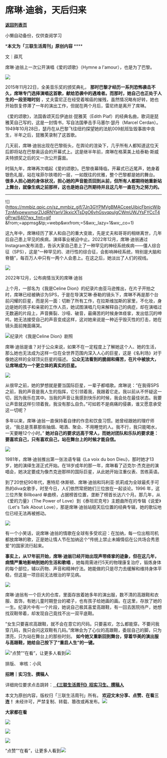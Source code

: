 # 席琳·迪翁，天后归来

[**返回列表页**](/gzh/三联生活周刊)

小懒自动备份，仅供查阅学习

***本文为「三联生活周刊」原创内容** ****

文｜薛芃

席琳·迪翁上一次公开演唱《爱的颂歌》（Hymne a l'amour），也是为了巴黎。  

![](https://mmbiz.qpic.cn/mmbiz_jpg/c2Sib3Mp7pOOjq2kGFJHomb3wzbOJlEM4FxqQ5Er6DmWe3iaxslTTfar9ibfl3UJLMF3QzHEHIbC6GJPRZo8XZxxQ/640?wx_fmt=jpeg)

2015年11月22日，全美音乐奖的颁奖典礼，
**那时巴黎才经历一系列恐怖袭击不久，席琳专门选择演唱这首歌，献给恐袭中的遇难者。而那时，她自己也正处于人生的一段至暗时刻**
，丈夫雷尼正在经受着喉癌的摧残，虽然情况略有好转，她也开始恢复停滞了一年的演出工作，但就在两个月后，雷尼终是离开了席琳。

《爱的颂歌》，法国香颂天后伊迪丝·琵雅芙（Edith Piaf）的经典名曲，歌词是琵雅芙自己写的，这是一封情书，写自法国拳击手马塞尔·瑟丹（Marcel
Cerdan）。1949年10月28日，瑟丹在从巴黎飞往纽约探望她的法航009航班坠毁事故中丧生，半年之后，琵雅芙录制了这首歌。

几天前，席琳·迪翁出现在巴黎街头，在舆论的渲染下，几乎所有人都知道这位天后即将站在巴黎奥运会的开幕式上。这是继半年前，席琳在格莱美上给泰勒·斯威夫特颁奖之后的又一次公开露面。

时隔九年，席琳再次唱起《爱的颂歌》。巴黎夜幕降临，开幕式已近尾声，她身着银色礼服，站在埃菲尔铁塔的一层，一如既往的优雅，整个巴黎都是她的舞台。
**很多人担心她的身体状况，担心她的声音能否回到从前，但所有人都期待她重新站上舞台，就像生病之前那样，这也是她自己所期待并且这几年一直在为之努力的。**

 ****

![](https://mmbiz.qpic.cn/sz_mmbiz_gif/7Jn3GYPMVgBMACceeUibicFbnicWibTznMxpewxmqrZUdRNYanV3kxicXTsDgO6vhGsvqpulgCWmUWJYsFYCcT4gPrw/640?wx_fmt=gif
&from;=appmsg&tp;=webp&wxfrom;=5&wx;_lazy=1&wx;_co=1)

这九年中，席琳经历了家人和自己的重大变故，先是丈夫和哥哥的相继离世，几年后自己患上罕见的疾病，演绎事业被迫中止。2022年12月，席琳·迪翁通过Instagram发布消息，告诉大家自己患上了一种罕见的神经系统疾病——僵人综合征（SPS），这是“一种罕见的、进行性的综合征，会影响神经系统，特别是大脑和脊髓”，每百万人中只有一两个人会患上。在这之后，她淡出了人们的视线。

![](https://mmbiz.qpic.cn/mmbiz_gif/DezXb6Zd7ShdZ3WPo0doGPX7iaLia8nCg1ozkWqEG8gTrdZa9Ec0QoNRUwcJlRRzicQjicJDbXOicuAWMIuSf2TFHAg/640?wx_fmt=gif&from;=appmsg&tp;=webp&wxfrom;=5&wx;_lazy=1)

2022年12月，公布病情当天的席琳·迪翁

上个月，一部名为《我是Celine
Dion》的纪录片由亚马逊推出，在片子开拍之时，席琳已经被确诊为SPS，于是在导演艾琳·泰勒的镜头下，席琳不再是那个台前闪耀的巨星，而是另一面：切断了所有工作，在拉斯维加斯的家里，不化妆，身边是她的孩子和亲密的工作人员，她试图演唱几句来解释自己的病症，却在演唱过无数遍的片段上，声音撕裂、沙哑、破音，最痛苦的时候身体痉挛，发出低沉的呻吟。她无法接受自己的声音变成这样，这对她来说是一种近乎毁灭性的打击，她在镜头面前掩面痛哭。

![](https://mmbiz.qpic.cn/mmbiz_jpg/DezXb6Zd7SjqsAhI6exicWNFr6e83iaO0SRzDtbNNdvOKumibgHrYPH57O9vnFRxVQicsWwGRnDM0E0rHBx3LYDWSg/640?wx_fmt=other&from;=appmsg&tp;=webp&wxfrom;=5&wx;_lazy=1&wx;_co=1)纪录片《我是Celine
Dion》剧照

席琳·迪翁是谁？对于公众来说，如果不在一定程度上了解她这个人、她的生活，那么她也无法成为这样一位在全世界范围内深入人心的巨星，这是《名利场》对于像她这样的全球顶尖巨星的描述。
**公众无法看到的脆弱和痛苦，在片中被放大，让席琳成为一个更立体的真实的巨星。**

![](https://mmbiz.qpic.cn/sz_mmbiz_gif/7Jn3GYPMVgBMACceeUibicFbnicWibTznMxpgwyZxmp4Uwxo2dLUdS2SZ0yjKz137QBk1c4EJKeSyemf3ib7G3oiajwQ/640?wx_fmt=gif&from;=appmsg&tp;=webp&wxfrom;=5&wx;_lazy=1&wx;_co=1)

从很早之前，她的梦想就是要当国际巨星，一辈子都唱歌。席琳说：“在我得SPS之前，我的声音是我人生的指挥，它引领着我，我跟着它走。我以前从不怀疑这一切，因为我乐在其中。当我的声音让我感到快乐的时候，我会处在最佳状态。我要让声音就这样引领着我，我没有那么自负。”可如若不是病痛的侵袭，谁又愿意承受这一切呢？

多年以来，席琳·迪翁一直保持着自律的作息和饮食习惯。她曾经跟她的理疗师说，“我总是羡慕那些抽烟、喝酒、聚会、不用睡觉的人。我不行，我只能喝水，一天要睡12个小时。”
**她对自己的要求远高于常人，而她对团队和乐队的要求是：要喜欢自己，只有喜欢自己，站在舞台上的时候才能自信。**

![](https://mmbiz.qpic.cn/sz_mmbiz_png/Zhh2QeYJMNJM9ASlXicSgePFBuFhE4p7IFRnF8vJfh65qVNNOD1kiaiacOJ9W09RUuaboUFqLKSYTsImWE8vjRuYw/640?wx_fmt=other&from;=appmsg&wxfrom;=5&wx;_lazy=1&wx;_co=1&tp;=webp)

1981年，席琳·迪翁推出第一张法语专辑《La voix du bon
Dieu》，那时她才13岁，她的演绎生涯正式开始。在18岁成年的那一年，席琳看了迈克尔·杰克逊的演唱会，她决定要成为像杰克逊那样的国际巨星，从此她开始注重仪表、苦练英语。

到了20世纪90年代，惠特尼·休斯顿、席琳·迪翁和玛利亚·凯莉成为全球最炙手可热的diva女歌手，时至今日，人们依然常把她们三位放在一起谈论。1996
年，这三位齐聚 Billboard 单曲榜，占据榜首位置，垄断了榜首长达六个月。那几年，从《爱的力量》（The Power of
Love）到《泰坦尼克号》主题曲所在的专辑《说爱》（Let's Talk About
Love），那是席琳·迪翁站稳天后位置的经典专辑，她的歌坛地位已经无法再被撼动。

![](https://mmbiz.qpic.cn/sz_mmbiz_jpg/7Jn3GYPMVgBMACceeUibicFbnicWibTznMxp7abYYmAt2f7jbqHTibouQwDQ6IMElQRHO7ecuxibKtyjc1yK6uL3OekA/640?wx_fmt=other&from;=appmsg&tp;=webp&wxfrom;=5&wx;_lazy=1&wx;_co=1)

有一个小笑话，说席琳·迪翁的情歌在全球有多受欢迎：在加纳，每一位出租司机都放席琳的歌，正是她让情人节在加纳这个“传统上禁止未婚情侣在公共场合秀恩爱”的国家流行起来。

 **事实上，从17年前开始，席琳·迪翁已经开始出现声带痉挛的迹象，但在这几年，病情严重地影响到她的生活和歌唱**
，她每周需进行5天的物理康复治疗，锻炼身体的每个部位，辅以药物、声音和精神疗法。她能做的只是尽力去缓解和维持身体平稳，但这是一项目前无法根治的罕见病。

![](https://mmbiz.qpic.cn/mmbiz_gif/zKBwDdu8U8FqA1iacgLicIQ5Zg4LCiaibYocCuwUvq9lVmGZibWAeUBTgJ3ht4H0IYDcL15Xeib7yoQpqlC1IQUXibMMw/640?wx_fmt=gif&from;=appmsg&tp;=webp&wxfrom;=5&wx;_lazy=1)

席琳·迪翁有一个巨大的仓库，里面存放着她多年的演出服，数不清的高跟鞋和衣服、首饰，有她儿童时期登台的裙子，也有孩子给她画的画。在这里，存放了她的一生。纪录片中有一个片段，她说自己极其喜爱高跟鞋，有一回去医院待产，她想找双鞋带着，却发现自己竟找不出一双平底鞋。

“女生只要喜欢高跟鞋，就不会在意它的尺码。只要喜欢，怎么都能穿。不要问我穿几码，我只会问这双鞋有几码。”席琳会为了心仪的高跟鞋，委屈自己的脚，只为漂亮，只为站在舞台上的那些时刻。
**如今她又重新回到舞台，穿着华美的演出服与高跟鞋，她给自己按下了“重启人生”的一键。**

![](https://mmbiz.qpic.cn/mmbiz_png/c2Sib3Mp7pOOjq2kGFJHomb3wzbOJlEM4am6Abb4w2ibdKLFsLQZqe8DJjG8vxvAk2iaWUyy47eP4TldicKmpnQHhA/640?wx_fmt=png&from;=appmsg)“点赞”“在看”，让更多人看到![](https://mmbiz.qpic.cn/mmbiz_gif/c2Sib3Mp7pON9hkSZwdTibRHNZSMPyiapUCHJwlyoZVBC3SfmPmF0VKjkm3NiaToQloHFJ6icyicqZnqgXp6pSQJt5gg/640?wx_fmt=gif&wxfrom;=5&wx;_lazy=1&tp;=webp)  
  
  
  
  
  

排版、 审核：小风

  
 **招聘｜实习生、撰稿人**  

详细岗位要求点击跳转：[
**《三联生活周刊》招实习生、撰稿人**](http://mp.weixin.qq.com/s?__biz=MTc5MTU3NTYyMQ==&mid=2651136871&idx=3&sn=f1c0777fe9d31881e5dfca68ebc2937f&chksm=5907324d6e70bb5b3546dfe1c7b31b5fe05664bebbf36356ba9a1a352e0678444cad62875ad4&scene=21#wechat_redirect)

本文为原创内容，版权归「三联生活周刊」所有。 **欢迎文末分享、点赞、在看三连！**
未经许可，严禁复制、转载、篡改或再发布。![](https://mmbiz.qpic.cn/sz_mmbiz_png/Gg7Qtoh7Aic9ZTmAdCc80b4nD7xicgPt863QWU7oNswDx19XrjfTtSl8QwatY2EEZGuNd1WRRiapDZjcDhTnNYmBg/640?wx_fmt=other&wxfrom;=5&wx;_lazy=1&wx;_co=1&retryload;=1&tp;=webp)

 **大家都在看**

  
[![](https://mmbiz.qpic.cn/mmbiz_jpg/c2Sib3Mp7pONpdFrunWdJia5mb5KiaM0SOPNbvu8FItnIx1WBKllh4r5pdRZIiam7AFzJ7XhjT8WmAuH6Suxe62Xgg/640?wx_fmt=other&wxfrom;=5&wx;_lazy=1&wx;_co=1&tp;=webp)](http://mp.weixin.qq.com/s?__biz=MTc5MTU3NTYyMQ==&mid=2651405455&idx=1&sn=c2ed3d59c699c2af60e8264aa32f0e68&chksm=590b2da56e7ca4b30176aec88728cd02fff90f567566249b945e1bd35141a1ebb9be381d8961&scene=21#wechat_redirect)  

![](https://mmbiz.qpic.cn/sz_mmbiz_png/Gg7Qtoh7Aic9ZTmAdCc80b4nD7xicgPt86k1kgpU51hWCHjV92ryhVW35PLCvLhxLw9XDhXjgeDyZhHSx5EbRcfg/640?wx_fmt=other&wxfrom;=5&wx;_lazy=1&wx;_co=1&retryload;=1&tp;=webp)

  
[![](https://mmbiz.qpic.cn/mmbiz_jpg/c2Sib3Mp7pOOscRuZrCibCxsE1u7UtPialkZVdnsVfBBVIibicXz2dOryRyANicobSjntgBDLQWwVDLqIjZ68BicsnwDQ/640?wx_fmt=other&from;=appmsg&wxfrom;=5&wx;_lazy=1&wx;_co=1&tp;=webp)]()  
  
“点赞”“在看”，让更多人看到![](https://mmbiz.qpic.cn/mmbiz_gif/c2Sib3Mp7pON9hkSZwdTibRHNZSMPyiapUCHJwlyoZVBC3SfmPmF0VKjkm3NiaToQloHFJ6icyicqZnqgXp6pSQJt5gg/640?wx_fmt=gif&from;=appmsg&wxfrom;=5&wx;_lazy=1&tp;=webp)

